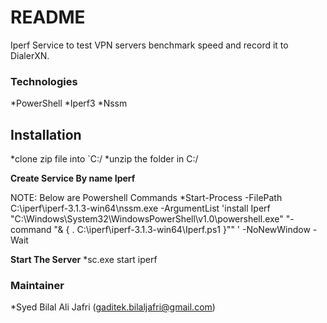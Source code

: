 # README #

Iperf Service to test VPN servers benchmark speed and record it to DialerXN.

### Technologies ###

*PowerShell
*Iperf3
*Nssm

## Installation ###

*clone zip file into `C:/
*unzip the folder in C:/

**Create Service By name Iperf**

NOTE: Below are Powershell Commands
*Start-Process -FilePath C:\iperf\iperf-3.1.3-win64\nssm.exe -ArgumentList 'install Iperf "C:\Windows\System32\WindowsPowerShell\v1.0\powershell.exe" "-command "& { . C:\iperf\iperf-3.1.3-win64\Iperf.ps1 }"" ' -NoNewWindow -Wait

**Start The Server**
*sc.exe start iperf

### Maintainer ###

*Syed Bilal Ali Jafri (gaditek.bilaljafri@gmail.com)





